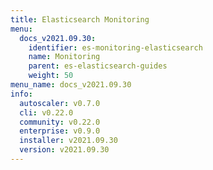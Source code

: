 ```yaml
---
title: Elasticsearch Monitoring
menu:
  docs_v2021.09.30:
    identifier: es-monitoring-elasticsearch
    name: Monitoring
    parent: es-elasticsearch-guides
    weight: 50
menu_name: docs_v2021.09.30
info:
  autoscaler: v0.7.0
  cli: v0.22.0
  community: v0.22.0
  enterprise: v0.9.0
  installer: v2021.09.30
  version: v2021.09.30
---
```


